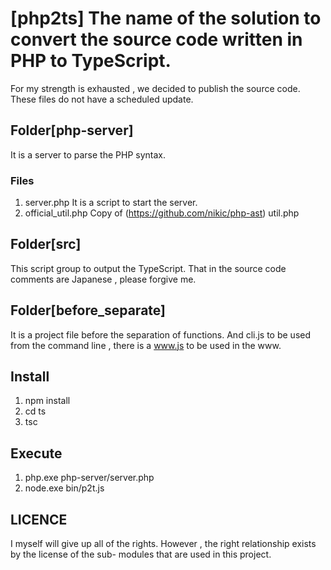 # [php2ts] The name of the solution to convert the source code written in PHP to TypeScript.

For my strength is exhausted , we decided to publish the source code.
These files do not have a scheduled update.

## Folder[php-server]
It is a server to parse the PHP syntax.

### Files
1. server.php
It is a script to start the server.
1. official_util.php
Copy of (https://github.com/nikic/php-ast) util.php

## Folder[src]
This script group to output the TypeScript.
That in the source code comments are Japanese , please forgive me.

## Folder[before_separate]
It is a project file before the separation of functions.
And cli.js to be used from the command line , there is a www.js to be used in the www.

## Install
1. npm install
1. cd ts
1. tsc

## Execute
1. php.exe php-server/server.php
1. node.exe bin/p2t.js

## LICENCE
I myself will give up all of the rights.
However , the right relationship exists by the license of the sub- modules that are used in this project.

